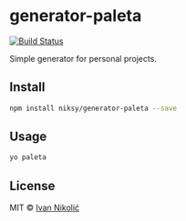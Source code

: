 # generator-paleta

[![Build Status][ci-img]][ci]

Simple generator for personal projects.

## Install

```sh
npm install niksy/generator-paleta --save
```

## Usage

```sh
yo paleta
```

## License

MIT © [Ivan Nikolić](http://ivannikolic.com)

[ci]: https://travis-ci.org/niksy/generator-paleta
[ci-img]: https://img.shields.io/travis/niksy/generator-paleta/master.svg
